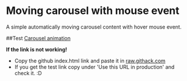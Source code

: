 # Moving carousel with mouse event

A simple automatically moving carousel content with hover mouse event.

##Test
[Carousel animation](https://rawcdn.githack.com/MarkFidrus/movingCarouselWithMouseEventJS/c32804cad0f4b7435cc638fbeebd28595228ef3e/movingCarouselWithMouseEvent/index.html)

**If the link is not working!**
- Copy the github index.html link and paste it in [raw.githack.com](https://raw.githack.com/)
- If you get the test link copy under 'Use this URL in production' and check it. :D



